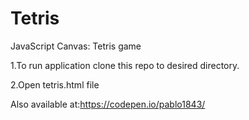 # Tetris
JavaScript Canvas: Tetris game

1.To run application clone this repo to desired directory.

2.Open tetris.html file

Also available at:https://codepen.io/pablo1843/
